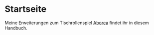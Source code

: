 # Startseite

Meine Erweiterungen zum Tischrollenspiel [Aborea](https://www.aborea.de/) findet ihr in diesem Handbuch.

